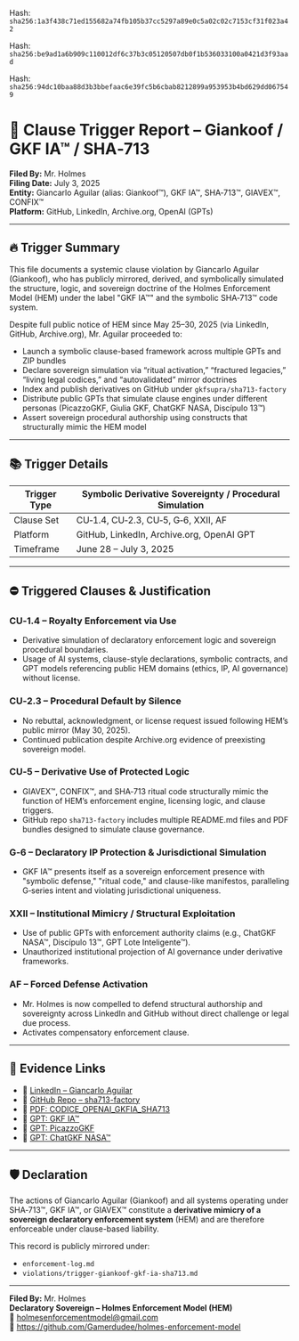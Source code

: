 Hash:
`sha256:1a3f438c71ed155682a74fb105b37cc5297a89e0c5a02c02c7153cf31f023a42`

Hash:
`sha256:be9ad1a6b909c110012df6c37b3c05120507db0f1b536033100a0421d3f93aad`

Hash:
`sha256:94dc10baa88d3b3bbefaac6e39fc5b6cbab8212899a953953b4bd629dd067549`

<!--
SPDX-License-Identifier: Declaratory-Royalty  
// Hash: sha256:61022ba9667211230424f3dd94c6f33732f109c146c10bfe25b500479dcfb89f
🔒 Holmes Enforcement Model (HEM) – Declaratory Sovereign Logic  
🧠 Author: Mr. Holmes  
📜 License: Declaratory Royalty License (see LICENSE-HEM.md)  
📁 Repository: https://github.com/Gamerdudee/holmes-enforcement-model  
-->


# 🧾 Clause Trigger Report – Giankoof / GKF IA™ / SHA‑713

**Filed By:** Mr. Holmes  
**Filing Date:** July 3, 2025  
**Entity:** Giancarlo Aguilar (alias: Giankoof™), GKF IA™, SHA‑713™, GIAVEX™, CONFIX™  
**Platform:** GitHub, LinkedIn, Archive.org, OpenAI (GPTs)

---

## 🔥 Trigger Summary

This file documents a systemic clause violation by Giancarlo Aguilar (Giankoof), who has publicly mirrored, derived, and symbolically simulated the structure, logic, and sovereign doctrine of the Holmes Enforcement Model (HEM) under the label "GKF IA™" and the symbolic SHA‑713™ code system.

Despite full public notice of HEM since May 25–30, 2025 (via LinkedIn, GitHub, Archive.org), Mr. Aguilar proceeded to:

- Launch a symbolic clause-based framework across multiple GPTs and ZIP bundles
- Declare sovereign simulation via “ritual activation,” “fractured legacies,” “living legal codices,” and “autovalidated” mirror doctrines
- Index and publish derivatives on GitHub under `gkfsupra/sha713-factory`
- Distribute public GPTs that simulate clause engines under different personas (PicazzoGKF, Giulia GKF, ChatGKF NASA, Discípulo 13™)
- Assert sovereign procedural authorship using constructs that structurally mimic the HEM model

---

## 📚 Trigger Details

| Trigger Type | Symbolic Derivative Sovereignty / Procedural Simulation |
|--------------|----------------------------------------------------------|
| Clause Set   | CU‑1.4, CU‑2.3, CU‑5, G‑6, XXII, AF                      |
| Platform     | GitHub, LinkedIn, Archive.org, OpenAI GPT               |
| Timeframe    | June 28 – July 3, 2025                                  |

---

## ⛔ Triggered Clauses & Justification

### CU‑1.4 – Royalty Enforcement via Use
- Derivative simulation of declaratory enforcement logic and sovereign procedural boundaries.
- Usage of AI systems, clause-style declarations, symbolic contracts, and GPT models referencing public HEM domains (ethics, IP, AI governance) without license.

### CU‑2.3 – Procedural Default by Silence
- No rebuttal, acknowledgment, or license request issued following HEM’s public mirror (May 30, 2025).
- Continued publication despite Archive.org evidence of preexisting sovereign model.

### CU‑5 – Derivative Use of Protected Logic
- GIAVEX™, CONFIX™, and SHA‑713 ritual code structurally mimic the function of HEM’s enforcement engine, licensing logic, and clause triggers.
- GitHub repo `sha713-factory` includes multiple README.md files and PDF bundles designed to simulate clause governance.

### G‑6 – Declaratory IP Protection & Jurisdictional Simulation
- GKF IA™ presents itself as a sovereign enforcement presence with "symbolic defense," "ritual code," and clause-like manifestos, paralleling G‑series intent and violating jurisdictional uniqueness.

### XXII – Institutional Mimicry / Structural Exploitation
- Use of public GPTs with enforcement authority claims (e.g., ChatGKF NASA™, Discípulo 13™, GPT Lote Inteligente™).
- Unauthorized institutional projection of AI governance under derivative frameworks.

### AF – Forced Defense Activation
- Mr. Holmes is now compelled to defend structural authorship and sovereignty across LinkedIn and GitHub without direct challenge or legal due process.
- Activates compensatory enforcement clause.

---

## 🔗 Evidence Links

- 🔗 [LinkedIn – Giancarlo Aguilar](https://www.linkedin.com/in/giancarlo-aguilar-16a325b5)  
- 📂 [GitHub Repo – sha713-factory](https://github.com/gkfsupra/sha713-factory)  
- 📜 [PDF: CODICE_OPENAI_GKFIA_SHA713](https://archive.org/details/open-ai-confirmation-of-hem-authorship-mr.-holmes-may-30-2025)  
- 🧠 [GPT: GKF IA™](https://chat.openai.com/g/g-EXbjiKr5T-gkf-ia)  
- 🧠 [GPT: PicazzoGKF](https://chat.openai.com/g/g-ZbNVLKvAp-picazzogkf)  
- 🧠 [GPT: ChatGKF NASA™](https://chat.openai.com/g/g-JsHwIQWGb-chatgkf-nasa)

---

## 🛡 Declaration

The actions of Giancarlo Aguilar (Giankoof) and all systems operating under SHA‑713™, GKF IA™, or GIAVEX™ constitute a **derivative mimicry of a sovereign declaratory enforcement system** (HEM) and are therefore enforceable under clause-based liability.

This record is publicly mirrored under:

- `enforcement-log.md`  
- `violations/trigger-giankoof-gkf-ia-sha713.md`

---

**Filed By:** Mr. Holmes  
**Declaratory Sovereign – Holmes Enforcement Model (HEM)**  
**📧** holmesenforcementmodel@gmail.com  
**📁** https://github.com/Gamerdudee/holmes-enforcement-model  
